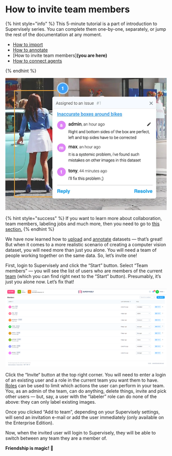 # How to invite team members

{% hint style="info" %}
This 5-minute tutorial is a part of introduction to Supervisely series. You can complete them one-by-one, separately, or jump the rest of the documentation at any moment.

- [How to import](Getting-Started-Import-an-images.md)
- [How to annotate](Getting-Started-Annotate.md)
- [How to invite team members]**(you are here)**
- [How to connect agents](connect-your-computer/README.md)

{% endhint %}

![](getting-started-collab.png)

{% hint style="success" %}
If you want to learn more about collaboration, team members, labeling jobs and much more, then you need to go to [this section.](../collaboration/teams.md)
{% endhint %}

We have now learned how to [upload](Getting-Started-Import-an-images.md) and [annotate](Getting-Started-Annotate.md) datasets — that’s great! But when it comes to a more realistic scenario of creating a computer vision dataset, you will need more than just you alone. You will need a team of people working together on the same data. So, let’s invite one!

First, login to Supervisely and click the “Start” button. Select “Team members” — you will see the list of users who are members of the current [team](../collaboration/teams.md) (which you can find right next to the “Start” button). Presumably, it’s just you alone now. Let’s fix that!

![](team-members.png)

Click the “Invite“ button at the top right corner. You will need to enter a login of an existing user and a role in the current team you want them to have. [Roles](../collaboration/members.md) can be used to limit which actions the user can perform in your team. You, as an admin of the team, can do anything, delete things, invite and pick other users — but, say, a user with the “labeler” role can do none of the above: they can only label existing images.


Once you clicked “Add to team”, depending on your Supervisely settings, will send an invitation e-mail or add the user immediately (only available on the Enterprise Edition).


Now, when the invited user will login to Supervisely, they will be able to switch between any team they are a member of.

**Friendship is magic! 🤝** 
